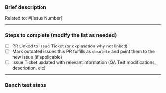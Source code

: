 ### Brief description
Related to: #[Issue Number]

---
### Steps to complete (modify the list as needed)
- [ ] PR Linked to Issue Ticket (or explanation why not linked)
- [ ] Mark outdated issues this PR fulfills as `obsolete` and point them to the new issue (if applicable)
- [ ] Issue Ticket updated with relevant information (QA Test modifications, description, etc)

---
### Bench test steps
